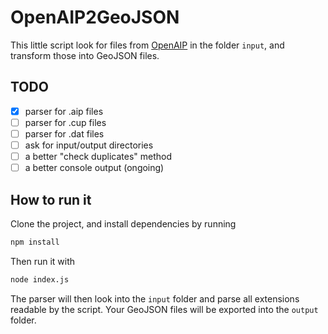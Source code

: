 # OpenAIP2GeoJSON

This little script look for files from [OpenAIP](http://www.openaip.net) in the folder ```input```, and transform those into GeoJSON files.

## TODO
- [x] parser for .aip files
- [ ] parser for .cup files
- [ ] parser for .dat files
- [ ] ask for input/output directories
- [ ] a better "check duplicates" method
- [ ] a better console output (ongoing)

## How to run it

Clone the project, and install dependencies by running
```bash
npm install
```
Then run it with
```bash
node index.js
```

The parser will then look into the ```input``` folder and parse all extensions readable by the script.
Your GeoJSON files will be exported into the ```output``` folder.
